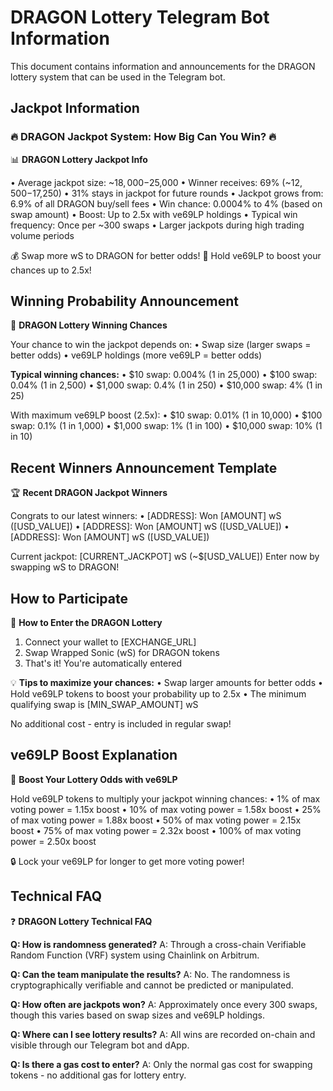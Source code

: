 # DRAGON Lottery Telegram Bot Information

This document contains information and announcements for the DRAGON lottery system that can be used in the Telegram bot.

## Jackpot Information

### 🔥 DRAGON Jackpot System: How Big Can You Win? 🔥

📊 **DRAGON Lottery Jackpot Info**

• Average jackpot size: ~$18,000-$25,000
• Winner receives: 69% (~$12,500-$17,250)
• 31% stays in jackpot for future rounds
• Jackpot grows from: 6.9% of all DRAGON buy/sell fees
• Win chance: 0.0004% to 4% (based on swap amount)
• Boost: Up to 2.5x with ve69LP holdings
• Typical win frequency: Once per ~300 swaps
• Larger jackpots during high trading volume periods

💰 Swap more wS to DRAGON for better odds! 
🔄 Hold ve69LP to boost your chances up to 2.5x!

## Winning Probability Announcement

🎰 **DRAGON Lottery Winning Chances**

Your chance to win the jackpot depends on:
• Swap size (larger swaps = better odds)
• ve69LP holdings (more ve69LP = better odds)

**Typical winning chances:**
• $10 swap: 0.004% (1 in 25,000)
• $100 swap: 0.04% (1 in 2,500)
• $1,000 swap: 0.4% (1 in 250)
• $10,000 swap: 4% (1 in 25)

With maximum ve69LP boost (2.5x):
• $10 swap: 0.01% (1 in 10,000)
• $100 swap: 0.1% (1 in 1,000)
• $1,000 swap: 1% (1 in 100)
• $10,000 swap: 10% (1 in 10)

## Recent Winners Announcement Template

🏆 **Recent DRAGON Jackpot Winners**

Congrats to our latest winners:
• [ADDRESS]: Won [AMOUNT] wS ([USD_VALUE])
• [ADDRESS]: Won [AMOUNT] wS ([USD_VALUE])
• [ADDRESS]: Won [AMOUNT] wS ([USD_VALUE])

Current jackpot: [CURRENT_JACKPOT] wS (~$[USD_VALUE])
Enter now by swapping wS to DRAGON!

## How to Participate

🚀 **How to Enter the DRAGON Lottery**

1. Connect your wallet to [EXCHANGE_URL]
2. Swap Wrapped Sonic (wS) for DRAGON tokens
3. That's it! You're automatically entered

💡 **Tips to maximize your chances:**
• Swap larger amounts for better odds
• Hold ve69LP tokens to boost your probability up to 2.5x
• The minimum qualifying swap is [MIN_SWAP_AMOUNT] wS

No additional cost - entry is included in regular swap!

## ve69LP Boost Explanation

🔋 **Boost Your Lottery Odds with ve69LP**

Hold ve69LP tokens to multiply your jackpot winning chances:
• 1% of max voting power = 1.15x boost
• 10% of max voting power = 1.58x boost
• 25% of max voting power = 1.88x boost
• 50% of max voting power = 2.15x boost
• 75% of max voting power = 2.32x boost
• 100% of max voting power = 2.50x boost

🔒 Lock your ve69LP for longer to get more voting power!

## Technical FAQ

❓ **DRAGON Lottery Technical FAQ**

**Q: How is randomness generated?**
A: Through a cross-chain Verifiable Random Function (VRF) system using Chainlink on Arbitrum.

**Q: Can the team manipulate the results?**
A: No. The randomness is cryptographically verifiable and cannot be predicted or manipulated.

**Q: How often are jackpots won?**
A: Approximately once every 300 swaps, though this varies based on swap sizes and ve69LP holdings.

**Q: Where can I see lottery results?**
A: All wins are recorded on-chain and visible through our Telegram bot and dApp.

**Q: Is there a gas cost to enter?**
A: Only the normal gas cost for swapping tokens - no additional gas for lottery entry. 